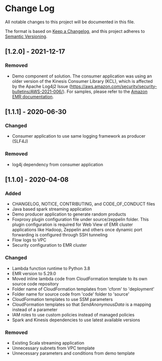 # Change Log
All notable changes to this project will be documented in this file.

The format is based on [Keep a Changelog](https://keepachangelog.com/en/1.0.0/),
and this project adheres to [Semantic Versioning](https://semver.org/spec/v2.0.0.html).

## [1.2.0] - 2021-12-17
### Removed
- Demo component of solution. The consumer application was using an older version of the Kinesis Consumer Library (KCL), which is affected by the Apache Log4j2 Issue (https://aws.amazon.com/security/security-bulletins/AWS-2021-006/). For samples, please refer to the [Amazon EMR documentation](https://docs.aws.amazon.com/emr/latest/ReleaseGuide/emr-spark-application.html).

## [1.1.1] - 2020-06-30
### Changed
- Consumer application to use same logging framework as producer (SLF4J)

### Removed
- log4j dependency from consumer application

## [1.1.0] - 2020-04-08
### Added
- CHANGELOG, NOTICE, CONTRIBUTING, and CODE_OF_CONDUCT files
- Java based spark streaming application
- Demo producer application to generate random products
- Foxproxy plugin configuration file under source/zeppelin folder. This plugin configuration is required for Web View of EMR cluster applications like Hadoop, Zeppelin and others once dynamic port forwarding is configured through SSH tunneling
- Flow logs to VPC
- Security configuration to EMR cluster

### Changed
- Lambda function runtime to Python 3.8
- EMR version to 5.29.0
- Moved inline lambda code from CloudFormation template to its own source code repository
- Folder name of CloudFormation templates from 'cform' to 'deployment'
- Folder name for source code from 'code' folder to 'source'
- CloudFormation templates to use SSM parameters
- CloudFormation templates so that _SendAnonymousData_ is a mapping instead of a parameter
- IAM roles to use custom policies instead of managed policies
- Spark and Kinesis dependencies to use latest available versions

### Removed
- Existing Scala streaming application
- Unnecessary subnets from VPC template
- Unnecessary parameters and conditions from demo template
